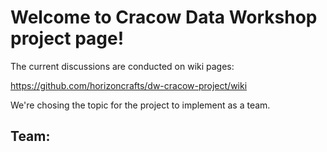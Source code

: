 # Welcome to Cracow Data Workshop project page!

The current discussions are conducted on wiki pages:

https://github.com/horizoncrafts/dw-cracow-project/wiki

We're chosing the topic for the project to implement as a team.

## Team:
